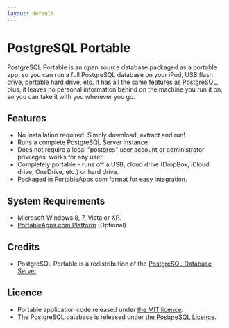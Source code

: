 ```yaml
---
layout: default
---
```


# PostgreSQL Portable

PostgreSQL Portable is an open source database packaged as a portable app, so
you can run a full PostgreSQL database on your iPod, USB flash drive, portable
hard drive, etc. It has all the same features as PostgreSQL, plus, it leaves no
personal information behind on the machine you run it on, so you can take it
with you wherever you go.

## Features
* No installation required. Simply download, extract and run!
* Runs a complete PostgreSQL Server instance.
* Does not require a local "postgres" user account or administrator privileges,
  works for any user.
* Completely portable - runs off a USB, cloud drive (DropBox, iCloud drive,
  OneDrive, etc.) or hard drive.
* Packaged in PortableApps.com format for easy integration.

## System Requirements

* Microsoft Windows 8, 7, Vista or XP.
* [PortableApps.com Platform](http://portableapps.com/download) (Optional)

## Credits

* PostgreSQL Portable is a redistribution of the
  [PostgreSQL Database Server](https://www.postgresql.org/).

## Licence

* Portable application code released under [the MIT licence](LICENCE).
* The PostgreSQL database is released under
  [the PostgreSQL Licence](http://www.postgresql.org/about/licence/).
